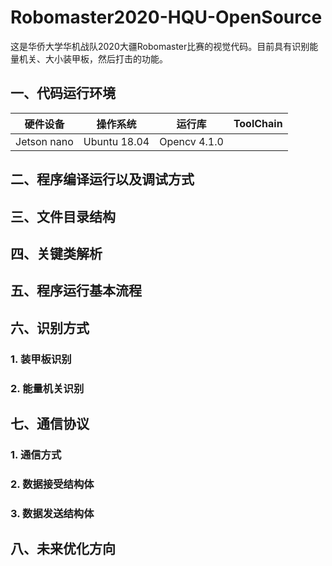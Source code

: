 # Robomaster2020-HQU-OpenSource
这是华侨大学华机战队2020大疆Robomaster比赛的视觉代码。目前具有识别能量机关、大小装甲板，然后打击的功能。
## 一、代码运行环境
|硬件设备                |操作系统                 |运行库           |ToolChain        |
|----------------------------|------------------------------------|------------------------|--------------|
|Jetson&nbsp;nano|Ubuntu&nbsp;18.04|Opencv&nbsp;4.1.0||

## 二、程序编译运行以及调试方式
## 三、文件目录结构
## 四、关键类解析
## 五、程序运行基本流程
## 六、识别方式
### 1. 装甲板识别
### 2. 能量机关识别
## 七、通信协议
### 1. 通信方式
### 2. 数据接受结构体
### 3. 数据发送结构体
## 八、未来优化方向
